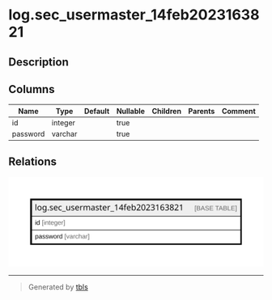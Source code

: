 # log.sec_usermaster_14feb2023163821

## Description

## Columns

| Name | Type | Default | Nullable | Children | Parents | Comment |
| ---- | ---- | ------- | -------- | -------- | ------- | ------- |
| id | integer |  | true |  |  |  |
| password | varchar |  | true |  |  |  |

## Relations

![er](log.sec_usermaster_14feb2023163821.svg)

---

> Generated by [tbls](https://github.com/k1LoW/tbls)
